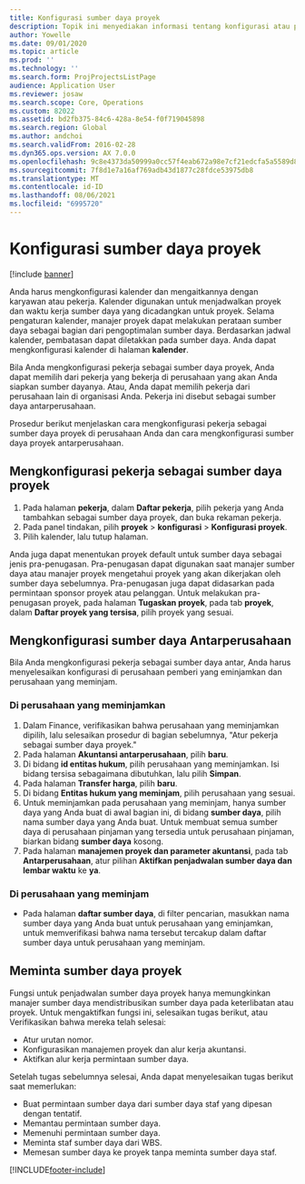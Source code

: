 ```yaml
---
title: Konfigurasi sumber daya proyek
description: Topik ini menyediakan informasi tentang konfigurasi atau permintaan sumber daya proyek.
author: Yowelle
ms.date: 09/01/2020
ms.topic: article
ms.prod: ''
ms.technology: ''
ms.search.form: ProjProjectsListPage
audience: Application User
ms.reviewer: josaw
ms.search.scope: Core, Operations
ms.custom: 82022
ms.assetid: bd2fb375-84c6-428a-8e54-f0f719045898
ms.search.region: Global
ms.author: andchoi
ms.search.validFrom: 2016-02-28
ms.dyn365.ops.version: AX 7.0.0
ms.openlocfilehash: 9c8e4373da50999a0cc57f4eab672a98e7cf21edcfa5a5589d87691603a777de
ms.sourcegitcommit: 7f8d1e7a16af769adb43d1877c28fdce53975db8
ms.translationtype: MT
ms.contentlocale: id-ID
ms.lasthandoff: 08/06/2021
ms.locfileid: "6995720"
---
```

# <a name="set-up-project-resources"></a>Konfigurasi sumber daya proyek

[!include [banner](../includes/banner.md)]

Anda harus mengkonfigurasi kalender dan mengaitkannya dengan karyawan atau pekerja. Kalender digunakan untuk menjadwalkan proyek dan waktu kerja sumber daya yang dicadangkan untuk proyek. Selama pengaturan kalender, manajer proyek dapat melakukan perataan sumber daya sebagai bagian dari pengoptimalan sumber daya. Berdasarkan jadwal kalender, pembatasan dapat diletakkan pada sumber daya. Anda dapat mengkonfigurasi kalender di halaman **kalender**.

Bila Anda mengkonfigurasi pekerja sebagai sumber daya proyek, Anda dapat memilih dari pekerja yang bekerja di perusahaan yang akan Anda siapkan sumber dayanya. Atau, Anda dapat memilih pekerja dari perusahaan lain di organisasi Anda. Pekerja ini disebut sebagai sumber daya antarperusahaan.

Prosedur berikut menjelaskan cara mengkonfigurasi pekerja sebagai sumber daya proyek di perusahaan Anda dan cara mengkonfigurasi sumber daya proyek antarperusahaan.

## <a name="set-up-a-worker-as-a-project-resource"></a>Mengkonfigurasi pekerja sebagai sumber daya proyek

1. Pada halaman **pekerja**, dalam **Daftar pekerja**, pilih pekerja yang Anda tambahkan sebagai sumber daya proyek, dan buka rekaman pekerja.
2. Pada panel tindakan, pilih **proyek** &gt; **konfigurasi** &gt; **Konfigurasi proyek**.
3. Pilih kalender, lalu tutup halaman.

Anda juga dapat menentukan proyek default untuk sumber daya sebagai jenis pra-penugasan. Pra-penugasan dapat digunakan saat manajer sumber daya atau manajer proyek mengetahui proyek yang akan dikerjakan oleh sumber daya sebelumnya. Pra-penugasan juga dapat didasarkan pada permintaan sponsor proyek atau pelanggan. Untuk melakukan pra-penugasan proyek, pada halaman **Tugaskan proyek**, pada tab **proyek**, dalam **Daftar proyek yang tersisa**, pilih proyek yang sesuai.

## <a name="set-up-an-intercompany-resource"></a>Mengkonfigurasi sumber daya Antarperusahaan

Bila Anda mengkonfigurasi pekerja sebagai sumber daya antar, Anda harus menyelesaikan konfigurasi di perusahaan pemberi yang eminjamkan dan perusahaan yang meminjam.

### <a name="in-the-lending-company"></a>Di perusahaan yang meminjamkan

1. Dalam Finance, verifikasikan bahwa perusahaan yang meminjamkan dipilih, lalu selesaikan prosedur di bagian sebelumnya, "Atur pekerja sebagai sumber daya proyek."
2. Pada halaman **Akuntansi antarperusahaan**, pilih **baru**.
3. Di bidang **id entitas hukum**, pilih perusahaan yang meminjamkan. Isi bidang tersisa sebagaimana dibutuhkan, lalu pilih **Simpan**.
4. Pada halaman **Transfer harga**, pilih **baru**.
5. Di bidang **Entitas hukum yang meminjam**, pilih perusahaan yang sesuai.
6. Untuk meminjamkan pada perusahaan yang meminjam, hanya sumber daya yang Anda buat di awal bagian ini, di bidang **sumber daya**, pilih nama sumber daya yang Anda buat. Untuk membuat semua sumber daya di perusahaan pinjaman yang tersedia untuk perusahaan pinjaman, biarkan bidang **sumber daya** kosong.
7. Pada halaman **manajemen proyek dan parameter akuntansi**, pada tab **Antarperusahaan**, atur pilihan **Aktifkan penjadwalan sumber daya dan lembar waktu** ke **ya**.

### <a name="in-the-borrowing-company"></a>Di perusahaan yang meminjam

- Pada halaman **daftar sumber daya**, di filter pencarian, masukkan nama sumber daya yang Anda buat untuk perusahaan yang eminjamkan, untuk memverifikasi bahwa nama tersebut tercakup dalam daftar sumber daya untuk perusahaan yang meminjam.

## <a name="request-project-resources"></a>Meminta sumber daya proyek
Fungsi untuk penjadwalan sumber daya proyek hanya memungkinkan manajer sumber daya mendistribusikan sumber daya pada keterlibatan atau proyek. Untuk mengaktifkan fungsi ini, selesaikan tugas berikut, atau Verifikasikan bahwa mereka telah selesai:

- Atur urutan nomor.
- Konfigurasikan manajemen proyek dan alur kerja akuntansi.
- Aktifkan alur kerja permintaan sumber daya.

Setelah tugas sebelumnya selesai, Anda dapat menyelesaikan tugas berikut saat memerlukan:

- Buat permintaan sumber daya dari sumber daya staf yang dipesan dengan tentatif.
- Memantau permintaan sumber daya.
- Memenuhi permintaan sumber daya.
- Meminta staf sumber daya dari WBS.
- Memesan sumber daya ke proyek tanpa meminta sumber daya staf.


[!INCLUDE[footer-include](../includes/footer-banner.md)]